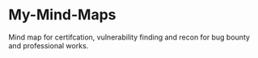 # My-Mind-Maps
Mind map for certifcation, vulnerability finding and recon for bug bounty and professional works.
